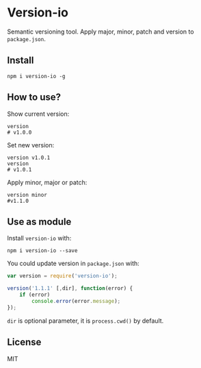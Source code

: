 # Version-io

Semantic versioning tool. Apply major, minor, patch and version to `package.json`.

## Install

`npm i version-io -g`


## How to use?

Show current version:

```
version
# v1.0.0
```
Set new version:

```
version v1.0.1
version
# v1.0.1
```

Apply minor, major or patch:

```
version minor
#v1.1.0
```

## Use as module

Install `version-io` with:

```
npm i version-io --save
```

You could update version in `package.json` with:
```js
var version = require('version-io');

version('1.1.1' [,dir], function(error) {
    if (error)
        console.error(error.message);
});
```

`dir` is optional parameter, it is `process.cwd()` by default.

## License

MIT
